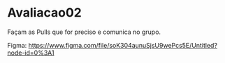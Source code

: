 # Avaliacao02

Façam as Pulls que for preciso e comunica no grupo.

Figma: https://www.figma.com/file/soK304aunuSjsU9wePcs5E/Untitled?node-id=0%3A1
